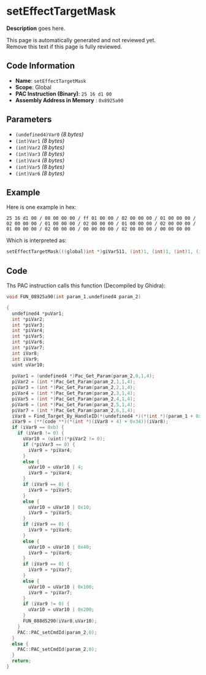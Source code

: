 # setEffectTargetMask

**Description** goes here.

This page is automatically generated and not reviewed yet.<br>Remove this text if this page is fully reviewed.

## Code Information

- **Name**: `setEffectTargetMask`
- **Scope**: Global
- **PAC Instruction (Binary)**: `25 16 d1 00`
- **Assembly Address in Memory** : `0x8925a90`

## Parameters

- `(undefined4)Var0` *(8 bytes)*
- `(int)Var1` *(8 bytes)*
- `(int)Var2` *(8 bytes)*
- `(int)Var3` *(8 bytes)*
- `(int)Var4` *(8 bytes)*
- `(int)Var5` *(8 bytes)*
- `(int)Var6` *(8 bytes)*

## Example

Here is one example in hex:

```25 16 d1 00 / 08 00 00 00 / ff 01 00 00 / 02 00 00 00 / 01 00 00 00 / 02 00 00 00 / 01 00 00 00 / 02 00 00 00 / 01 00 00 00 / 02 00 00 00 / 01 00 00 00 / 02 00 00 00 / 00 00 00 00 / 02 00 00 00 / 00 00 00 00```

Which is interpreted as:

```c
setEffectTargetMask(((global)int *)giVar511, (int)1, (int)1, (int)1, (int)1, (int)0, (int)0)
```

## Code

Ths PAC instruction calls this function (Decompiled by Ghidra):

```c
void FUN_08925a90(int param_1,undefined4 param_2)

{
  undefined4 *puVar1;
  int *piVar2;
  int *piVar3;
  int *piVar4;
  int *piVar5;
  int *piVar6;
  int *piVar7;
  int iVar8;
  int iVar9;
  uint uVar10;
  
  puVar1 = (undefined4 *)Pac_Get_Param(param_2,0,1,4);
  piVar2 = (int *)Pac_Get_Param(param_2,1,1,4);
  piVar3 = (int *)Pac_Get_Param(param_2,2,1,4);
  piVar4 = (int *)Pac_Get_Param(param_2,3,1,4);
  piVar5 = (int *)Pac_Get_Param(param_2,4,1,4);
  piVar6 = (int *)Pac_Get_Param(param_2,5,1,4);
  piVar7 = (int *)Pac_Get_Param(param_2,6,1,4);
  iVar8 = Find_Target_By_HandleID(*(undefined4 *)(*(int *)(param_1 + 0x10) + 0xe8),*puVar1,1);
  iVar9 = (**(code **)(*(int *)(iVar8 + 4) + 0x34))(iVar8);
  if (iVar9 == 0xb) {
    if (iVar8 != 0) {
      uVar10 = (uint)(*piVar2 != 0);
      if (*piVar3 == 0) {
        iVar9 = *piVar4;
      }
      else {
        uVar10 = uVar10 | 4;
        iVar9 = *piVar4;
      }
      if (iVar9 == 0) {
        iVar9 = *piVar5;
      }
      else {
        uVar10 = uVar10 | 0x10;
        iVar9 = *piVar5;
      }
      if (iVar9 == 0) {
        iVar9 = *piVar6;
      }
      else {
        uVar10 = uVar10 | 0x40;
        iVar9 = *piVar6;
      }
      if (iVar9 == 0) {
        iVar9 = *piVar7;
      }
      else {
        uVar10 = uVar10 | 0x100;
        iVar9 = *piVar7;
      }
      if (iVar9 != 0) {
        uVar10 = uVar10 | 0x200;
      }
      FUN_088d5290(iVar8,uVar10);
    }
    PAC::PAC_setCmdId(param_2,0);
  }
  else {
    PAC::PAC_setCmdId(param_2,0);
  }
  return;
}
```

